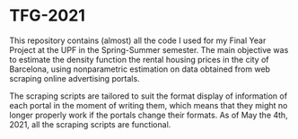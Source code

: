 # TFG-2021
This repository contains (almost) all the code I used for my Final Year Project at the UPF in the Spring-Summer semester. The main objective was to estimate the density function the rental housing prices in the city of Barcelona, using nonparametric estimation on data obtained from web scraping online advertising portals.

The scraping scripts are tailored to suit the format display of information of each portal in the moment of writing them, which means that they might no longer properly work if the portals change their formats. As of May the 4th, 2021, all the scraping scripts are functional.
